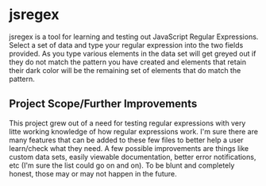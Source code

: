 # jsregex

jsregex is a tool for learning and testing out JavaScript Regular Expressions. Select a set of data and type your regular expression into the two fields provided. As you type various elements in the data set will get greyed out if they do not match the pattern you have created and elements that retain their dark color will be the remaining set of elements that do match the pattern.

## Project Scope/Further Improvements

This project grew out of a need for testing regular expressions with very litte working knowledge of how regular expressions work. I'm sure there are many features that can be added to these few files to better help a user learn/check what they need. A few possible improvements are things like custom data sets, easily viewable documentation, better error notifications, etc (I'm sure the list could go on and on). To be blunt and completely honest, those may or may not happen in the future.